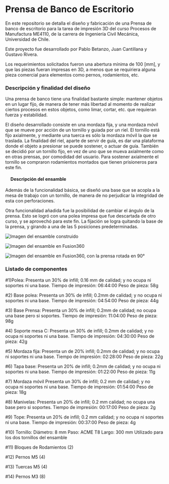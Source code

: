# Prensa de Banco de Escritorio

En este repositorio se detalla el diseño y fabricación de una Prensa de banco de escritorio para la tarea de impresión 3D del curso Procesos de Manufactura ME4110, de la carrera de Ingeniería Civil Mecánica, Universidad de Chile.

Este proyecto fue desarrollado por Pablo Betanzo, Juan Cantillana y Gustavo Rivera.

Los requerimientos solicitados fueron una abertura mínima de 100 [mm], y que las piezas fueran impresas en 3D, a menos que se requiriera alguna pieza comercial para elementos como pernos, rodamientos, etc.

### Descripción y finalidad del diseño

<p> Una prensa de banco tiene una finalidad bastante simple: mantener objetos en un lugar fijo, de manera de tener más libertad al momento de realizar ciertos procesos en estos objetos, como limar, cortar, etc. que requieran fuerza y estabilidad. </p>

<p> El diseño desarrollado consiste en una mordaza fija, y una mordaza móvil que se mueve por acción de un tornillo y guiada por un riel. El tornillo está fijo axialmente, y mediante una tuerca es sólo la mordaza móvil la que se traslada. La finalidad del riel, aparte de servir de guía, es dar una plataforma donde el objeto a presionar se puede sostener, o actuar de guía. También se decidió por un tornillo fijo, en vez de uno que se mueva axialmente como en otras prensas, por comodidad del usuario. Para sostener axialmente el tornillo se compraron rodamientos montados que tienen prisioneros para este fin. </p>

#### &nbsp;&nbsp;&nbsp;&nbsp; Descripción del ensamble

<p>Además de la funcionalidad básica, se diseñó una base que se acopla a la mesa de trabajo con un tornillo, de manera de no perjudicar la integridad de esta con perforaciones. </p>
<p>Otra funcionalidad añadida fue la posibilidad de cambiar el ángulo de la prensa. Esto se logró con una polea impresa que fue descartada de otro curso, y se aprovechó para este fin. La fijación se logra quitando la base de la prensa, y girando a una de las 5 posiciones predeterminadas.</p>

![Imagen del ensamble construido](imagenes/construccion.jpg)

![Imagen del ensamble en Fusion360](imagenes/fusion1.png)

![Imagen del ensamble en Fusion360, con la prensa rotada en 90°](imagenes/fusion2.png)

### Listado de componentes

#1)Polea:
Presenta un 30% de infill; 0.16 mm de calidad; y no ocupa ni soportes ni una base.
Tiempo de impresión: 06:44:00
Peso de pieza: 58g

#2) Base polea:
Presenta un 30% de infill; 0.2mm de calidad; y no ocupa ni soportes ni una base.
Tiempo de impresión: 04:54:00
Peso de pieza: 44g

#3) Base Prensa:
Presenta un 30% de infill; 0.2mm de calidad; no ocupa una base pero si soportes.
Tiempo de impresión: 11:04:00
Peso de pieza: 98g

#4) Soporte mesa C:
Presenta un 30% de infill; 0.2mm de calidad; y no ocupa ni soportes ni una base.
Tiempo de impresión: 04:30:00
Peso de pieza: 42g

#5) Mordaza fija:
Presenta un de 20% infill; 0.2mm de calidad; y no ocupa ni soportes ni una base.
Tiempo de impresión: 02:28:00
Peso de pieza: 22g

#6) Tapa base:
Presenta un 20% de infill; 0.2mm de calidad; y no ocupa ni soportes ni una base.
Tiempo de impresión: 01:22:00
Peso de pieza: 11g

#7) Mordaza móvil
Presenta un 30% de infill; 0.2 mm de calidad; y no ocupa ni soportes ni una base.
Tiempo de impresión: 01:54:00
Peso de pieza: 18g

#8) Manivelas:
Presenta un 20% de infill; 0.2 mm calidad; no ocupa una base pero si soportes.
Tiempo de impresión: 00:17:00
Peso de pieza: 2g

#9) Tope:
Presenta un 20% de infill; 0.2 mm calidad; y no ocupa ni soportes ni una base.
Tiempo de impresión: 00:37:00
Peso de pieza: 4g

#10) Tornillo:
Diámetro: 8 mm
Paso: ACME T8
Largo: 300 mm
Utilizado para los dos tornillos del ensamble

#11) Bloques de Rodamientos (2)

#12) Pernos M5 (4)

#13) Tuercas M5 (4)

#14) Pernos M3 (8)
